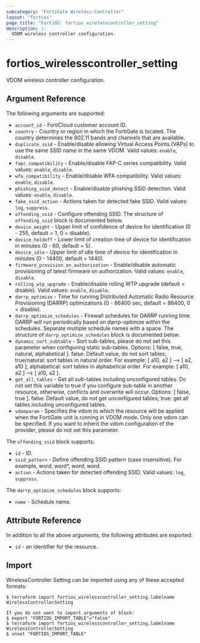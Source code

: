 ```yaml
---
subcategory: "FortiGate Wireless-Controller"
layout: "fortios"
page_title: "FortiOS: fortios_wirelesscontroller_setting"
description: |-
  VDOM wireless controller configuration.
---
```


# fortios_wirelesscontroller_setting
VDOM wireless controller configuration.

## Argument Reference

The following arguments are supported:

* `account_id` - FortiCloud customer account ID.
* `country` - Country or region in which the FortiGate is located. The country determines the 802.11 bands and channels that are available.
* `duplicate_ssid` - Enable/disable allowing Virtual Access Points (VAPs) to use the same SSID name in the same VDOM. Valid values: `enable`, `disable`.
* `fapc_compatibility` - Enable/disable FAP-C series compatibility. Valid values: `enable`, `disable`.
* `wfa_compatibility` - Enable/disable WFA compatibility. Valid values: `enable`, `disable`.
* `phishing_ssid_detect` - Enable/disable phishing SSID detection. Valid values: `enable`, `disable`.
* `fake_ssid_action` - Actions taken for detected fake SSID. Valid values: `log`, `suppress`.
* `offending_ssid` - Configure offending SSID. The structure of `offending_ssid` block is documented below.
* `device_weight` - Upper limit of confidence of device for identification (0 - 255, default = 1, 0 = disable).
* `device_holdoff` - Lower limit of creation time of device for identification in minutes (0 - 60, default = 5).
* `device_idle` - Upper limit of idle time of device for identification in minutes (0 - 14400, default = 1440).
* `firmware_provision_on_authorization` - Enable/disable automatic provisioning of latest firmware on authorization. Valid values: `enable`, `disable`.
* `rolling_wtp_upgrade` - Enable/disable rolling WTP upgrade (default = disable). Valid values: `enable`, `disable`.
* `darrp_optimize` - Time for running Distributed Automatic Radio Resource Provisioning (DARRP) optimizations (0 - 86400 sec, default = 86400, 0 = disable).
* `darrp_optimize_schedules` - Firewall schedules for DARRP running time. DARRP will run periodically based on darrp-optimize within the schedules. Separate multiple schedule names with a space. The structure of `darrp_optimize_schedules` block is documented below.
* `dynamic_sort_subtable` - Sort sub-tables, please do not set this parameter when configuring static sub-tables. Options: [ false, true, natural, alphabetical ]. false: Default value, do not sort tables; true/natural: sort tables in natural order. For example: [ a10, a2 ] --> [ a2, a10 ]; alphabetical: sort tables in alphabetical order. For example: [ a10, a2 ] --> [ a10, a2 ].
* `get_all_tables` - Get all sub-tables including unconfigured tables. Do not set this variable to true if you configure sub-table in another resource, otherwise, conflicts and overwrite will occur. Options: [ false, true ]. false: Default value, do not get unconfigured tables; true: get all tables including unconfigured tables. 
* `vdomparam` - Specifies the vdom to which the resource will be applied when the FortiGate unit is running in VDOM mode. Only one vdom can be specified. If you want to inherit the vdom configuration of the provider, please do not set this parameter.

The `offending_ssid` block supports:

* `id` - ID.
* `ssid_pattern` - Define offending SSID pattern (case insensitive). For example, word, word*, *word, wo*rd.
* `action` - Actions taken for detected offending SSID. Valid values: `log`, `suppress`.

The `darrp_optimize_schedules` block supports:

* `name` - Schedule name.


## Attribute Reference

In addition to all the above arguments, the following attributes are exported:
* `id` - an identifier for the resource.

## Import

WirelessController Setting can be imported using any of these accepted formats:
```
$ terraform import fortios_wirelesscontroller_setting.labelname WirelessControllerSetting

If you do not want to import arguments of block:
$ export "FORTIOS_IMPORT_TABLE"="false"
$ terraform import fortios_wirelesscontroller_setting.labelname WirelessControllerSetting
$ unset "FORTIOS_IMPORT_TABLE"
```
